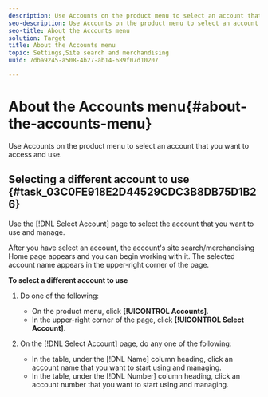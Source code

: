 ```yaml
---
description: Use Accounts on the product menu to select an account that you want to access and use.
seo-description: Use Accounts on the product menu to select an account that you want to access and use.
seo-title: About the Accounts menu
solution: Target
title: About the Accounts menu
topic: Settings,Site search and merchandising
uuid: 7dba9245-a508-4b27-ab14-689f07d10207

---
```


# About the Accounts menu{#about-the-accounts-menu}

Use Accounts on the product menu to select an account that you want to access and use.

## Selecting a different account to use {#task_03C0FE918E2D44529CDC3B8DB75D1B26}

Use the [!DNL Select Account] page to select the account that you want to use and manage.

<!-- 

t_selecting_a_different_account_to_use.xml

 -->

After you have select an account, the account's site search/merchandising Home page appears and you can begin working with it. The selected account name appears in the upper-right corner of the page.

**To select a different account to use** 

1. Do one of the following:

    * On the product menu, click **[!UICONTROL Accounts]**. 
    * In the upper-right corner of the page, click **[!UICONTROL Select Account]**.

1. On the [!DNL Select Account] page, do any one of the following:

    * In the table, under the [!DNL Name] column heading, click an account name that you want to start using and managing. 
    * In the table, under the [!DNL Number] column heading, click an account number that you want to start using and managing.

